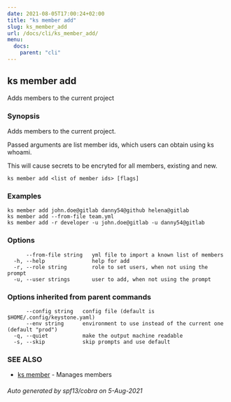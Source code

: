 ```yaml
---
date: 2021-08-05T17:00:24+02:00
title: "ks member add"
slug: ks_member_add
url: /docs/cli/ks_member_add/
menu:
  docs:
    parent: "cli"
---
```

## ks member add

Adds members to the current project

### Synopsis

Adds members to the current project.

Passed arguments are list member ids, which users can 
obtain using ks whoami.

This will cause secrets to be encryted for all members, existing and new.

```
ks member add <list of member ids> [flags]
```

### Examples

```
ks member add john.doe@gitlab danny54@github helena@gitlab
ks member add --from-file team.yml
ks member add -r developer -u john.doe@gitlab -u danny54@gitlab

```

### Options

```
      --from-file string   yml file to import a known list of members
  -h, --help               help for add
  -r, --role string        role to set users, when not using the prompt
  -u, --user strings       user to add, when not using the prompt
```

### Options inherited from parent commands

```
      --config string   config file (default is $HOME/.config/keystone.yaml)
      --env string      environment to use instead of the current one (default "prod")
  -q, --quiet           make the output machine readable
  -s, --skip            skip prompts and use default
```

### SEE ALSO

* [ks member](/docs/cli/ks_member/)	 - Manages members

###### Auto generated by spf13/cobra on 5-Aug-2021
